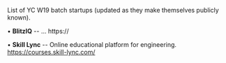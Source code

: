 List of YC W19 batch startups (updated as they make themselves publicly known).

• **BlitzIQ** -- ... https://  <p />
• **Skill Lync** -- Online educational platform for engineering. https://courses.skill-lync.com/  <p />
